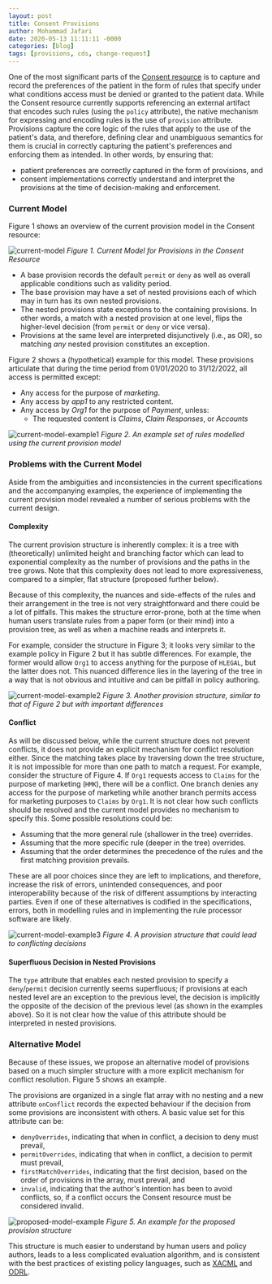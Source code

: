 ```yaml
---
layout: post
title: Consent Provisions
author: Mohammad Jafari
date: 2020-05-13 11:11:11 -0000
categories: [blog]
tags: [provisions, cds, change-request]
---
```


One of the most significant parts of the [Consent resource](https://www.hl7.org/fhir/consent.html) is to capture and record the preferences of the patient in the form of rules that specify under what conditions access must be denied or granted to the patient data. While the Consent resource currently supports referencing an external artifact that encodes such rules (using the `policy` attribute), the native mechanism for expressing and encoding rules is the use of `provision` attribute. Provisions capture the core logic of the rules that apply to the use of the patient's data, and therefore, defining clear and unambiguous semantics for them is crucial in correctly capturing the patient's preferences and enforcing them as intended. In other words, by ensuring that: 

- patient preferences are correctly captured in the form of provisions, and
- consent implementations correctly understand and interpret the provisions at the time of decision-making and enforcement.


### Current Model
Figure 1 shows an overview of the current provision model in the Consent resource:

![current-model][current-model]
*Figure 1. Current Model for Provisions in the Consent Resource*

- A base provision records the default `permit` or `deny` as well as overall applicable conditions such as validity period.
- The base provision may have a set of nested provisions each of which may in turn has its own nested provisions.
- The nested provisions state exceptions to the containing provisions. In other words, a match with a nested provision at one level, flips the higher-level decision (from `permit` or `deny` or vice versa). 
- Provisions at the same level are interpreted disjunctively (i.e., as OR), so matching _any_ nested provision constitutes an exception. 

Figure 2 shows a (hypothetical) example for this model. These provisions articulate that during the time period from 01/01/2020 to 31/12/2022, all access is permitted except:

- Any access for the purpose of *marketing*.
- Any access by *app1* to any restricted content.
- Any access by *Org1* for the purpose of *Payment*, unless:
    + The requested content is *Claims*, *Claim Responses*, or *Accounts*

![current-model-example1][current-model-example1]
*Figure 2. An example set of rules modelled using the current provision model*

### Problems with the Current Model
Aside from the ambiguities and inconsistencies in the current specifications and the accompanying examples, the experience of implementing the current provision model revealed a number of serious problems with the current design.

#### Complexity
The current provision structure is inherently complex: it is a tree with (theoretically) unlimited height and branching factor which can lead to exponential complexity as the number of provisions and the paths in the tree grows. Note that this complexity does not lead to more expressiveness, compared to a simpler, flat structure (proposed further below).

Because of this complexity, the nuances and side-effects of the rules and their arrangement in the tree is not very straightforward and there could be a lot of pitfalls. This makes the structure error-prone, both at the  time when human users translate rules from a paper form (or their mind) into a provision tree, as well as when a machine reads and interprets it. 

For example, consider the structure in Figure 3; it looks very similar to the example policy in Figure 2 but it has subtle differences. For example, the former would allow `Org1` to access anything for the purpose of `HLEGAL`, but the latter does not. This nuanced difference lies in the layering of the tree in a way that is not obvious and intuitive and can be pitfall in policy authoring.

![current-model-example2][current-model-example2]
*Figure 3. Another provision structure, similar to that of Figure 2 but with important differences*

#### Conflict
As will be discussed below, while the current structure does not prevent conflicts, it does not provide an explicit mechanism for conflict resolution either. Since the matching takes place by traversing down the tree structure, it is not impossible for more than one path to match a request. For example, consider the structure of Figure 4. If `Org1` requests access to `Claims` for the purpose of marketing (`HMK`), there will be a conflict. One branch denies any access for the purpose of marketing while another branch permits access for marketing purposes to `Claims` by `Org1`. It is not clear how such conflicts should be resolved and the current model provides no mechanism to specify this. Some possible resolutions could be:

- Assuming that the more general rule (shallower in the tree) overrides.
- Assuming that the more specific rule (deeper in the tree) overrides.
- Assuming that the order determines the precedence of the rules and the first matching provision prevails.

These are all poor choices since they are left to implications, and therefore, increase the risk of errors, unintended consequences, and poor interoperability because of the risk of different assumptions by interacting parties. Even if one of these alternatives is codified in the specifications, errors, both in modelling rules and in implementing the rule processor software are likely.

![current-model-example3][current-model-example3]
*Figure 4. A provision structure that could lead to conflicting decisions*


#### Superfluous Decision in Nested Provisions
The `type` attribute that enables each nested provision to specify a `deny`/`permit` decision currently seems superfluous; if provisions at each nested level are an exception to the previous level, the decision is implicitly the opposite of the decision of the previous level (as shown in the examples  above). So it is not clear how the value of this attribute should be interpreted in nested provisions.


### Alternative Model
Because of these issues, we propose an alternative model of provisions based on a much simpler structure with a more explicit mechanism for conflict resolution. Figure 5 shows an example.

The provisions are organized in a single flat array with no nesting and a new attribute `onConflict` records the expected behaviour if the decision from some provisions are inconsistent with others. A basic value set for this attribute can be: 

- `denyOverrides`, indicating that when in conflict, a decision to deny  must prevail,
- `permitOverrides`, indicating that when in conflict, a decision to permit must prevail, 
- `firstMatchOverrides`, indicating that the first decision, based on the order of provisions in the array, must prevail, and
- `invalid`, indicating that the author's intention has been to avoid conflicts, so, if a conflict occurs the Consent resource must be considered invalid. 


![proposed-model-example][proposed-model-example]
*Figure 5. An example for the proposed provision structure*

This structure is much easier to understand by human users and policy authors, leads to a less complicated evaluation algorithm, and is consistent with the best practices of existing policy languages, such as [XACML](http://docs.oasis-open.org/xacml/3.0/errata01/os/xacml-3.0-core-spec-errata01-os-complete.html#_Toc489959480) and [ODRL](https://www.w3.org/TR/odrl-model/#conflict).   






[current-model]: {{site.baseurl}}/assets/img/provisions-current-model.png "Figure 1. Current Model for Provisions in the Consent Resource"

[current-model-example1]: {{site.baseurl}}/assets/img/provisions-current-model-example1.png "An example set of rules modelled using the current provision model"

[current-model-example2]: {{site.baseurl}}/assets/img/provisions-current-model-example2.png "Figure 3. Another provision structure, similar to that of Figure 2 but with important differences"

[current-model-example3]: {{site.baseurl}}/assets/img/provisions-current-model-example3.png "Figure 4. A provision structure that could lead to conflicting decisions"

[proposed-model-example]: {{site.baseurl}}/assets/img/provisions-proposed-model-example.png "An example for the proposed provision structure"